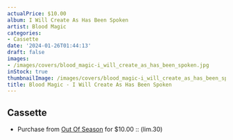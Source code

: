 ```yaml
---
actualPrice: $10.00
album: I Will Create As Has Been Spoken
artist: Blood Magic
categories:
- Cassette
date: '2024-01-26T01:44:13'
draft: false
images:
- /images/covers/blood_magic-i_will_create_as_has_been_spoken.jpg
inStock: true
thumbnailImage: /images/covers/blood_magic-i_will_create_as_has_been_spoken-thumb.jpg
title: Blood Magic - I Will Create As Has Been Spoken
---
```


## Cassette
* Purchase from [Out Of Season](https://www.outofseasonlabel.com/products/blood-magic-i-will-create-as-has-been-spoken-cassette-tape-lim-30) for $10.00 :: (lim.30)
